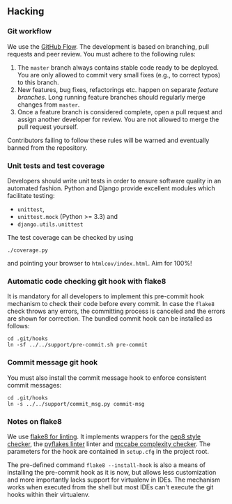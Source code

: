 ## Hacking

### Git workflow

We use the [GitHub Flow][gh-flow]. The development is based on branching, pull requests and
peer review. You must adhere to the following rules:

1. The `master` branch always contains stable code ready to be deployed. You are only allowed
   to commit very small fixes (e.g., to correct typos) to this branch.
2. New features, bug fixes, refactorings etc. happen on separate *feature branches*. Long
   running feature branches should regularly merge changes from `master`.
3. Once a feature branch is considered complete, open a pull request and assign another
   developer for review. You are not allowed to merge the pull request yourself.

Contributors failing to follow these rules will be warned and eventually banned from the
repository.


### Unit tests and test coverage

Developers should write unit tests in order to ensure software quality in an automated fashion.
Python and Django provide excellent modules which facilitate testing:

 * `unittest`,
 * `unittest.mock` (Python >= 3.3) and
 * `django.utils.unittest`

The test coverage can be checked by using

    ./coverage.py

and pointing your browser to `htmlcov/index.html`. Aim for 100%!


### Automatic code checking git hook with flake8

It is mandatory for all developers to implement this pre-commit hook mechanism to check their
code before every commit. In case the `flake8` check throws any errors, the committing process
is canceled and the errors are shown for correction. The bundled commit hook can be installed
as follows:

    cd .git/hooks
    ln -sf ../../support/pre-commit.sh pre-commit


### Commit message git hook

You must also install the commit message hook to enforce consistent commit messages:

    cd .git/hooks
    ln -s ../../support/commit_msg.py commit-msg


### Notes on flake8

We use [flake8 for linting][flake8]. It implements wrappers for the [pep8 style checker][pep8],
the [pyflakes linter][pyflakes] linter and [mccabe complexity checker][mccabe]. The parameters
for the hook are contained in `setup.cfg` in the project root.

The pre-defined command `flake8 --install-hook` is also a  means of installing the
pre-commit hook as it is now, but allows less customization and more importantly lacks
support for virtualenv in IDEs. The mechanism works when executed from the shell but
most IDEs can't execute the git hooks within their virtualenv.

[flake8]: http://flake8.readthedocs.org/en/latest/index.html
[pep8]: https://pypi.python.org/pypi/pep8
[pyflakes]: https://pypi.python.org/pypi/pyflakes
[mccabe]: https://pypi.python.org/pypi/mccabe
[gh-flow]: https://guides.github.com/introduction/flow/
